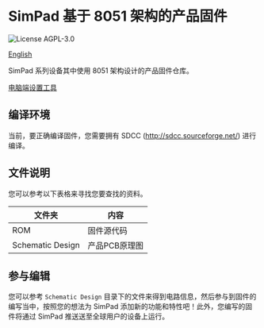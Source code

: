 # SimPad 基于 8051 架构的产品固件

![License AGPL-3.0](https://img.shields.io/github/license/iamapig120/SimPad_firmware_8051.svg)

[English](#)

SimPad 系列设备其中使用 8051 架构设计的产品固件仓库。

[电脑端设置工具](https://github.com/SimDevices-Project/simpad-control-panel)

## 编译环境

当前，要正确编译固件，您需要拥有 SDCC (http://sdcc.sourceforge.net/) 进行编译。

## 文件说明

您可以参考以下表格来寻找您要查找的资料。

|文件夹|内容|
|-|-|
|ROM|固件源代码|
|Schematic Design|产品PCB原理图|

## 参与编辑

您可以参考 `Schematic Design` 目录下的文件来得到电路信息，然后参与到固件的编写当中，按照您的想法为 SimPad 添加新的功能和特性吧！此外，您编写的固件将通过 SimPad 推送送至全球用户的设备上运行。
